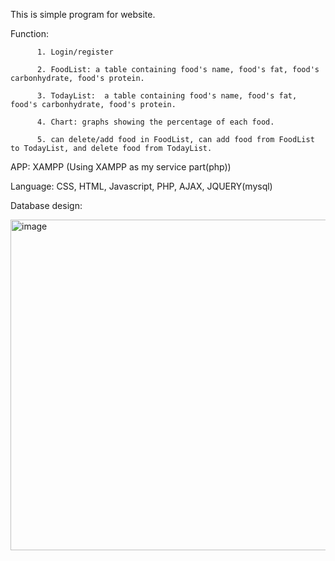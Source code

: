 This is simple program for website.

Function: 

          1. Login/register

          2. FoodList: a table containing food's name, food's fat, food's carbonhydrate, food's protein. 
          
          3. TodayList:  a table containing food's name, food's fat, food's carbonhydrate, food's protein. 
          
          4. Chart: graphs showing the percentage of each food.
          
          5. can delete/add food in FoodList, can add food from FoodList to TodayList, and delete food from TodayList.
          
          
APP: XAMPP (Using XAMPP as my service part(php))

Language: CSS, HTML, Javascript, PHP, AJAX, JQUERY(mysql)

Database design:

<img width="529" alt="image" src="https://github.com/RongElijahn/DietFood/assets/146305111/46b3bd35-126a-4baa-b96d-7c1a409d322b">


